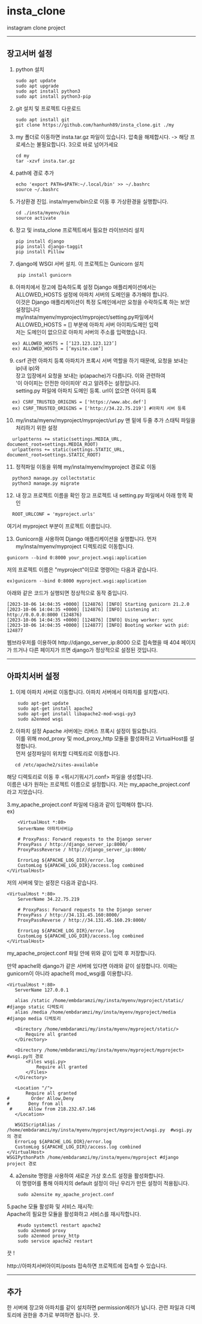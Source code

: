 # insta_clone

instagram clone project

-----
장고서버 설정
------
1. python 설치
   
    ```
    sudo apt update
    sudo apt upgrade
    sudo apt install python3  
    sudo apt install python3-pip  
    ```
   
2. git 설치 및 프로젝트 다운로드
    ```
    sudo apt install git
    git clone https://github.com/hanhunh89/insta_clone.git ./my
    ```
    
3. my 폴더로 이동하면 insta.tar.gz 파일이 있습니다. 압축을 해제합시다.
    -> 해당 프로세스는 불필요합니다. 3으로 바로 넘어가세요 
   ```
   cd my
   tar -xzvf insta.tar.gz
   ```
4. path에 경로 추가
   ```
   echo 'export PATH=$PATH:~/.local/bin' >> ~/.bashrc
   source ~/.bashrc
   ```
5. 가상환경 진입.
   insta/myenv/bin으로 이동 후 가상환경을 실행합니다.
   ```
   cd ./insta/myenv/bin
   source activate
   ```
6. 장고 및 insta_clone 프로젝트에서 필요한 라이브러리 설치
    ```
    pip install django
    pip install django-taggit
    pip install Pillow
   ```
7. django에 WSGI 서버 설치. 이 프로젝트는 Gunicorn 설치
```
    pip install gunicorn  
```
8. 아파치에서 장고에 접속하도록 설정
  Django 애플리케이션에서는 ALLOWED_HOSTS 설정에 아파치 서버의 도메인을 추가해야 합니다.  
  이것은 Django 애플리케이션이 특정 도메인에서만 요청을 수락하도록 하는 보안 설정입니다  
  my/insta/myenv/myproject/myproject/setting.py파일에서  
  ALLOWED_HOSTS = [] 부분에 아파치 서버 아이피/도메인 입력  
  저는 도메인이 없으므로 아파치 서버의 주소를 입력했습니다.
```
  ex) ALLOWED_HOSTS = [‘123.123.123.123’]  
  ex) ALLOWED_HOSTS = [‘mysite.com’]  
```
9. csrf 관련 아파치 등록
   아파치가 프록시 서버 역할을 하기 때문에, 요청을 보내는 ip(내 ip)와  
   장고 입장에서 요청을 보내는 ip(apache)가 다릅니다. 이와 관련하여  
   '이 아이피는 안전한 아이피야' 라고 알려주는 설정입니다.   
  setting.py 파일에 아파치 도메인 등록. url이 없으면 아이피 등록
```
  ex) CSRF_TRUSTED_ORIGINS = ['https://www.abc.def']  
  ex) CSRF_TRUSTED_ORIGINS = ['http://34.22.75.219'] #아파치 서버 등록  
```

10. my/insta/myenv/myproject/myproject/url.py 맨 밑에 두줄 추가
  스태틱 파일을 처리하기 위한 설정
```
  urlpatterns += static(settings.MEDIA_URL, document_root=settings.MEDIA_ROOT)  
  urlpatterns += static(settings.STATIC_URL, document_root=settings.STATIC_ROOT)  
```
11. 정적파일 이동을 위해 my/insta/myenv/myproject 경로로 이동
```
  python3 manage.py collectstatic  
  python3 manage.py migrate  
```
12. 내 장고 프로젝트 이름을 확인
  장고 프로젝트 내 setting.py 파일에서 아래 항목 확인  
```
  ROOT_URLCONF = 'myproject.urls'  
```
  여기서 myproject 부분이 프로젝트 이름입니다.  

13. Gunicorn을 사용하여 Django 애플리케이션을 실행합니다.
   먼저 my/insta/myenv/myproject 디렉토리로 이동합니다.
  ```
  gunicorn --bind 0:8000 your_project.wsgi:application
  ```  
  저의 프로젝트 이름은 "myproject"이므로 명령어는 다음과 같습니다.  
   ```  
  ex)gunicorn --bind 0:8000 myproject.wsgi:application
   ```
  아래와 같은 코드가 실행되면 정상적으로 동작 중입니다. 
  ```
  [2023-10-06 14:04:35 +0000] [124876] [INFO] Starting gunicorn 21.2.0
  [2023-10-06 14:04:35 +0000] [124876] [INFO] Listening at: http://0.0.0.0:8000 (124876)
  [2023-10-06 14:04:35 +0000] [124876] [INFO] Using worker: sync
  [2023-10-06 14:04:35 +0000] [124877] [INFO] Booting worker with pid: 124877
  ```
  웹브라우저를 이용하여 http://django_server_ip:8000 으로 접속했을 때 404 페이지가 뜨거나 다른 페이지가 뜨면 
  django가 정상적으로 설정된 것입니다. 
  
-------
아파치서버 설정
--------


1. 이제 아파치 서버로 이동합니다. 아파치 서버에서 아파치를 설치합시다.  
```
    sudo apt-get update  
    sudo apt-get install apache2  
    sudo apt-get install libapache2-mod-wsgi-py3  
    sudo a2enmod wsgi  
```

2. 아파치 설정
   Apache 서버에는 리버스 프록시 설정이 필요합니다.  
   이를 위해 mod_proxy 및 mod_proxy_http 모듈을 활성화하고 VirtualHost를 설정합니다.  
   먼저 설정파일이 위치할 디렉토리로 이동합니다.   
```
   cd /etc/apache2/sites-available  
```
   해당 디렉토리로 이동 후 <뭐시기뭐시기.conf>  파일을 생성합니다.   
   이름은 내가 원하는 프로젝트 이름으로 설정합니다. 저는 my_apache_project.conf 라고 지었습니다.   

3.my_apache_project.conf 파일에 다음과 같이 입력해야 합니다.   
ex)  
```
    <VirtualHost *:80>
    ServerName 아파치서버ip

    # ProxyPass: Forward requests to the Django server
    ProxyPass / http://django_server_ip:8000/
    ProxyPassReverse / http://django_server_ip:8000/
    
    ErrorLog ${APACHE_LOG_DIR}/error.log
    CustomLog ${APACHE_LOG_DIR}/access.log combined
</VirtualHost>
```
저의 서버에 맞는 설정은 다음과 같습니다.   
```
<VirtualHost *:80>
    ServerName 34.22.75.219

    # ProxyPass: Forward requests to the Django server
    ProxyPass / http://34.131.45.160:8000/
    ProxyPassReverse / http://34.131.45.160.29:8000/
    
    ErrorLog ${APACHE_LOG_DIR}/error.log
    CustomLog ${APACHE_LOG_DIR}/access.log combined
</VirtualHost>
```
 my_apache_project.conf 파일 안에 위와 같이 입력 후 저장합니다.   

 만약 apache와 django가 같은 서버에 있다면 아래와 같이 설정합니다.
 이때는 gunicorn이 아니라 apache의 mod_wsgi를 이용합니다.  
 ```
<VirtualHost *:80>
    ServerName 127.0.0.1

    alias /static /home/embdaramzi/my/insta/myenv/myproject/static/ #django static 디렉토리
    alias /media /home/embdaramzi/my/insta/myenv/myproject/media #django media 디렉토리

    <Directory /home/embdaramzi/my/insta/myenv/myproject/static/>
        Require all granted
    </Directory>

    <Directory /home/embdaramzi/my/insta/myenv/myproject/myproject>  #wsgi.py의 경로
        <Files wsgi.py>
            Require all granted
        </Files>
    </Directory>

    <Location "/">
        Require all granted
#        Order Allow,Deny
 #       Deny from all
  #      Allow from 218.232.67.146
    </Location>

    WSGIScriptAlias / /home/embdaramzi/my/insta/myenv/myproject/myproject/wsgi.py  #wsgi.py의 경로
    ErrorLog ${APACHE_LOG_DIR}/error.log
    CustomLog ${APACHE_LOG_DIR}/access.log combined
</VirtualHost>
WSGIPythonPath /home/embdaramzi/my/insta/myenv/myproject #django project 경로
 ```


4. a2ensite 명령을 사용하여 새로운 가상 호스트 설정을 활성화합니다.  
   이 명령어를 통해 아파치의 default 설정이 아닌 우리가 만든 설정이 적용됩니다.
```   
    sudo a2ensite my_apache_project.conf  
```
5.pache 모듈 활성화 및 서비스 재시작:  
Apache의 필요한 모듈을 활성화하고 서비스를 재시작합니다.  
```
    #sudo systemctl restart apache2  
    sudo a2enmod proxy
    sudo a2enmod proxy_http
    sudo service apache2 restart
```

끗 !

http://아파치서버아이피/posts 접속하면 프로젝트에 접속할 수 있습니다. 


--------
추가 
-------
한 서버에 장고와 아파치를 같이 설치하면 permission에러가 납니다.
관련 파일과 디렉토리에 권한을 추가로 부여하면 됩니다. 
끗. 
